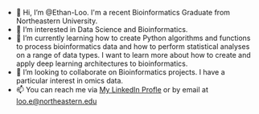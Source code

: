 - 👋 Hi, I’m @Ethan-Loo. I'm a recent Bioinformatics Graduate from Northeastern University.
- 👀 I’m interested in Data Science and Bioinformatics.
- 🌱 I’m currently learning how to create Python algorithms and functions to process bioinformatics data and how to perform statistical analyses on a range of data types.
I want to learn more about how to create and apply deep learning architectures to bioinformatics.
- 💞️ I’m looking to collaborate on Bioinformatics projects. I have a particular interest in omics data.
- 📫 You can reach me via [My LinkedIn Profle](https://www.linkedin.com/in/ethan-loo/) or by email at <loo.e@northeastern.edu>

<!---
Ethan-Loo/Ethan-Loo is a ✨ special ✨ repository because its `README.md` (this file) appears on your GitHub profile.
You can click the Preview link to take a look at your changes.
--->
